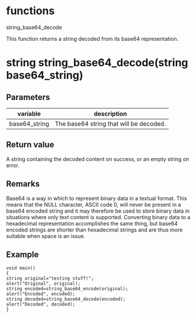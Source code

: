 # functions


string_base64_decode

This function returns a string decoded from its base64 representation.

# string string_base64_decode(string base64_string)

## Parameters

variable | description
---|---
base64_string | The base64 string that will be decoded.

## Return value

A string containing the decoded content on success, or an empty string on error.

## Remarks

Base64 is a way in which to represent binary data in a textual format. This means that the NULL character, ASCII code 0, will never be present in a base64 encoded string and it may therefore be used to store binary data in situations where only text content is supported. Converting binary data to a hexadecimal representation accomplishes the same thing, but base64 encoded strings are shorter than hexadecimal strings and are thus more suitable when space is an issue.

## Example

```
void main()
{
string original="testing stuff!";
alert("Original", original);
string encoded=string_base64_encode(original);
alert("Encoded", encoded);
string decoded=string_base64_decode(encoded);
alert("Decoded", decoded);
}
```